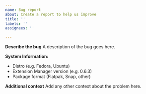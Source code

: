 ```yaml
---
name: Bug report
about: Create a report to help us improve
title: ''
labels: ''
assignees: ''

---
```


**Describe the bug**
A description of the bug goes here.

**System Information:**
 - Distro (e.g. Fedora, Ubuntu)
 - Extension Manager version (e.g. 0.6.3)
 - Package format (Flatpak, Snap, other)

**Additional context**
Add any other context about the problem here.
